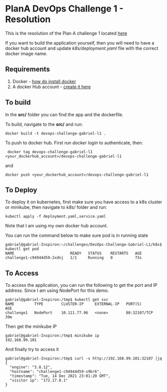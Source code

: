 
# PlanA DevOps Challenge 1 - Resolution

This is the resolution of the Plan A challenge 1 located [here](https://github.com/Plan-A-Technologies/DevOps-Challenge-Level-1)

If you want to build the application yourself, then you will need to have a docker hub account and update *k8s/deployment.yaml* file with the correct docker image name.

## Requirements

1. Docker - [how do install docker](https://docs.docker.com/engine/install/)
2. A docker Hub account - [create it here](https://hub.docker.com/signup)

## To build

In the **src/** folder you can find the app and the dockerfile.

To build, navigate to the **src/** and run:

```docker build -t devops-challenge-gabriel-l1 .```


To push to docker hub. First run *docker login* to authenticate, then:

``` docker tag devops-challenge-gabriel-l1 <your_dockerhub_account>/devops-challenge-gabriel-l1```

and

```docker push <your_dockerhub_account>/devops-challenge-gabriel-l1```

## To Deploy

To deploy it on kubernetes, first make sure you have access to a k8s cluster or minikube, then navigate to *k8s/* folder and run:

```kubectl apply -f deployment.yaml,service.yaml```

Note that I am using my own docker hub account.

You can run the command below to make sure pod is in running state

```
gabriel@gabriel-Inspiron:~/challenges/DevOps-Challenge-Gabriel-L1/k8s$ kubectl get pod
NAME                         READY   STATUS    RESTARTS   AGE
challenge1-c94944d59-2xdnj   1/1     Running   0          73s
```



## To Access

To access the application, you can run the following to get the port and IP address. Since I am using NodePort for this demo.

```
gabriel@gabriel-Inspiron:/tmp$ kubectl get svc
NAME         TYPE        CLUSTER-IP     EXTERNAL-IP   PORT(S)        AGE
challenge1   NodePort    10.111.77.96   <none>        80:32107/TCP   39m
```

Then get the minikube IP

```
gabriel@gabriel-Inspiron:/tmp$ minikube ip
192.168.99.101
```

And finally try to access it
```
gabriel@gabriel-Inspiron:/tmp$ curl -s http://192.168.99.101:32107 |jq
{
  "engine": "3.8.12",
  "hostname": "challenge1-c94944d59-s9br6",
  "timestamp": "Tue, 14 Dec 2021 23:01:20 GMT",
  "visitor ip": "172.17.0.1"
}
```

